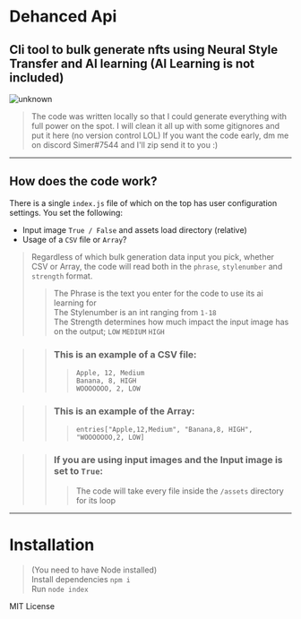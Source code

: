 # Dehanced Api
Cli tool to bulk generate nfts using Neural Style Transfer and AI learning (AI Learning is not included)
---
![unknown](https://user-images.githubusercontent.com/76672732/181918665-bee9f9af-f631-492c-ba91-4dbaacbd6578.png)
> The code was written locally so that I could generate everything with full power on the spot. I will clean it all up with some gitignores and put it here (no version control LOL) If you want the code early, dm me on discord Simer#7544 and I'll zip send it to you :)

---

## How does the code work?
There is a single `index.js` file of which on the top has user configuration settings. You set the following:
- Input image `True / False` and assets load directory (relative)
- Usage of a `CSV` file or `Array`?

> Regardless of which bulk generation data input you pick, whether CSV or Array, the code will read both in the `phrase`, `stylenumber` and `strength` format.
>> The Phrase is the text you enter for the code to use its ai learning for <br>
>> The Stylenumber is an int ranging from `1-18` <br>
>> The Strength determines how much impact the input image has on the output; `LOW` `MEDIUM` `HIGH` <br>

>> ### This is an example of a CSV file: 
>>>  `Apple, 12, Medium` <br> `Banana, 8, HIGH` <br> `WOOOOOOO, 2, LOW ` <br>

>> ### This is an example of the Array:
>>> `entries["Apple,12,Medium", "Banana,8, HIGH", "WOOOOOOO,2, LOW]` <br>

>> ### If you are using input images and the Input image is set to `True`:
>>> The code will take every file inside the `/assets` directory for its loop
---
# Installation
> (You need to have Node installed) <br>
Install dependencies `npm i` <br>
Run `node index` <br>

MIT License
